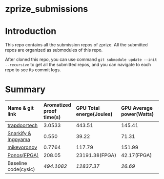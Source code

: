 # zprize_submissions

# Introduction

This repo contains all the submission repos of zprize. All the submitted repos are organized as submodules of this repo.

After cloned this repo, you can use command `git submodule update --init --recursive` to get all the submitted repos, and you can navigate to each repo to see its commit logs.

# Summary

| Name & git link                                                                                      | Aromatized proof time(s) | GPU Total energe(Joules) | GPU Average power(Watts) | CPU Total Energe(Joules) | CPU Average power(watt) |
| :--------------------------------------------------------------------------------------------------- | :----------------------- | :----------------------- | :----------------------- | :----------------------- | :---------------------- |
| [trapdoortech](https://github.com/cysic-janitor/gpu_trapdoor_submission)                             | 3.0533                   | 443.51                   | 145.41                   | 620.369                  | 203.18                  |
| [Snarkify & Ingoyama](https://github.com/snarkify/zprize-2023-prize1b)                               | 0.550                    | 39.22                    | 71.31                    | 98.725                   | 179.50                  |
| [mikevoronov](<https://github.com/mikevoronov/zprize-2024-prize-1B/tree/main/Prize 1B/baseline/gpu>) | 0.7764                   | 117.79                   | 151.99                   | 147.180                  | 189.58                  |
| [Ponos(FPGA)](https://github.com/cysic-janitor/fpga_ponos_submission)                                | 208.05                   | 23191.38(FPGA)           | 42.17(FPGA)              | 36529.419                | 175.58                  |
| Baseline code(cysic)                                                                                 | _494.1082_               | _12837.37_               | _26.69_                  | _87709.146_              | _177.51_                |
